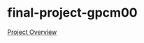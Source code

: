 # final-project-gpcm00

[Project Overview](https://github.com/cu-ecen-aeld/final-project-gpcm00/wiki/Project-Overview)
